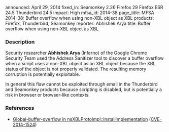 announced: April 29, 2014
fixed_in: Seamonkey 2.26
          Firefox 29
          Firefox ESR 24.5
          Thunderbird 24.5
impact: High
mfsa_id: 2014-38
page_title: MFSA 2014-38: Buffer overflow when using non-XBL object as XBL
products: Firefox, Thunderbird, Seamonkey
reporter: Abhishek Arya
title: Buffer overflow when using non-XBL object as XBL

<h3>Description</h3>

<p>Security researcher <strong>Abhishek Arya</strong> (Inferno) of the Google
Chrome Security Team used the Address Sanitizer tool to discover a buffer
overflow when a script uses a non-XBL object as an XBL object because the XBL
status of the object is not properly validated. The resulting memory corruption
is potentially exploitable.  
</p>

<p class="note">In general this flaw cannot be exploited through email in the
Thunderbird and Seamonkey products because scripting is disabled, but is
potentially a risk in browser or browser-like contexts.</p>

<h3>References</h3>

<ul>
  <li><a href="https://bugzilla.mozilla.org/show_bug.cgi?id=989183">
       Global-buffer-overflow in nsXBLProtoImpl::InstallImplementation</a> (<a href="http://cve.mitre.org/cgi-bin/cvename.cgi?name=CVE-2014-1524" class="ex-ref">CVE-2014-1524</a>)</li>
</ul>



